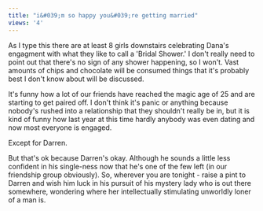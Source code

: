 ```yaml
---
title: "i&#039;m so happy you&#039;re getting married"
views: '4'
---
```

<p>As I type this there are at least 8 girls downstairs celebrating Dana's engagment with what they like to call a 'Bridal Shower.' I don't really need to point out that there's no sign of any shower happening, so I won't. Vast amounts of chips and chocolate will be consumed things that it's probably best I don't know about will be discussed.</p>
<p>It's funny how a lot of our friends have reached the magic age of 25 and are starting to get paired off. I don't think it's panic or anything because nobody's rushed into a relationship that they shouldn't really be in, but it is kind of funny how last year at this time hardly anybody was even dating and now most everyone is engaged.</p>
<p>Except for Darren.</p>
<p>But that's ok because Darren's okay. Although he sounds a little less confident in his single-ness now that he's one of the few left (in our friendship group obviously). So, wherever you are tonight - raise a pint to Darren and wish him luck in his pursuit of his mystery lady who is out there somewhere, wondering where her intellectually stimulating unworldly loner of a man is.</p>
